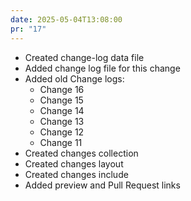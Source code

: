 ```yaml
---
date: 2025-05-04T13:08:00
pr: "17"
---
```

- Created change-log data file
- Added change log file for this change
- Added old Change logs:
  - Change 16
  - Change 15
  - Change 14
  - Change 13
  - Change 12
  - Change 11
- Created changes collection
- Created changes layout
- Created changes include
- Added preview and Pull Request links